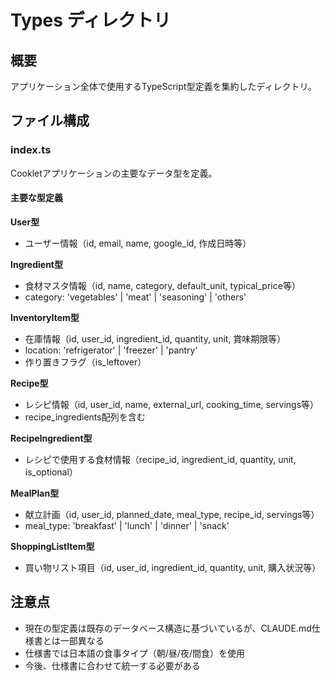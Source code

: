 # Types ディレクトリ

## 概要
アプリケーション全体で使用するTypeScript型定義を集約したディレクトリ。

## ファイル構成

### index.ts
Cookletアプリケーションの主要なデータ型を定義。

#### 主要な型定義

**User型**
- ユーザー情報（id, email, name, google_id, 作成日時等）

**Ingredient型**  
- 食材マスタ情報（id, name, category, default_unit, typical_price等）
- category: 'vegetables' | 'meat' | 'seasoning' | 'others'

**InventoryItem型**
- 在庫情報（id, user_id, ingredient_id, quantity, unit, 賞味期限等）
- location: 'refrigerator' | 'freezer' | 'pantry'
- 作り置きフラグ（is_leftover）

**Recipe型**
- レシピ情報（id, user_id, name, external_url, cooking_time, servings等）
- recipe_ingredients配列を含む

**RecipeIngredient型**
- レシピで使用する食材情報（recipe_id, ingredient_id, quantity, unit, is_optional）

**MealPlan型**
- 献立計画（id, user_id, planned_date, meal_type, recipe_id, servings等）
- meal_type: 'breakfast' | 'lunch' | 'dinner' | 'snack'

**ShoppingListItem型**
- 買い物リスト項目（id, user_id, ingredient_id, quantity, unit, 購入状況等）

## 注意点
- 現在の型定義は既存のデータベース構造に基づいているが、CLAUDE.md仕様書とは一部異なる
- 仕様書では日本語の食事タイプ（朝/昼/夜/間食）を使用
- 今後、仕様書に合わせて統一する必要がある